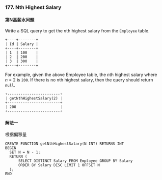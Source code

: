 ### 177. Nth Highest Salary

#### 第N高薪水问题

Write a SQL query to get the *n*th highest salary from the `Employee` table.

```
+----+--------+
| Id | Salary |
+----+--------+
| 1  | 100    |
| 2  | 200    |
| 3  | 300    |
+----+--------+

```

For example, given the above Employee table, the *n*th highest salary where *n* = 2 is `200`. If there is no *n*th highest salary, then the query should return `null`.

```
+------------------------+
| getNthHighestSalary(2) |
+------------------------+
| 200                    |
+------------------------+
```

#### 解法一

根据偏移量

```
CREATE FUNCTION getNthHighestSalary(N INT) RETURNS INT
BEGIN
  SET N = N - 1;
  RETURN (
      SELECT DISTINCT Salary FROM Employee GROUP BY Salary
      ORDER BY Salary DESC LIMIT 1 OFFSET N
  );
END
```

####

